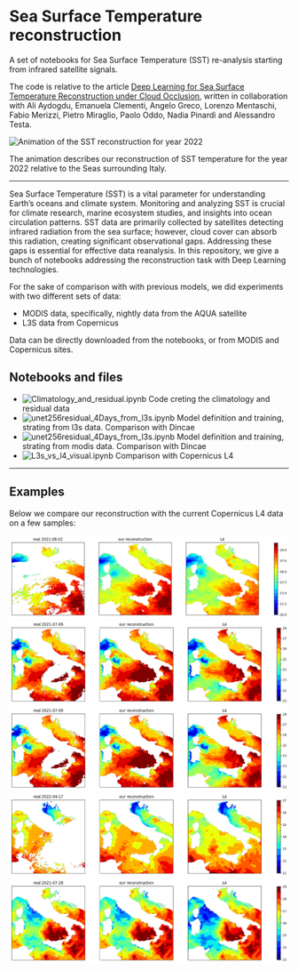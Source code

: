 # Sea Surface Temperature reconstruction
A set of notebooks for Sea Surface Temperature (SST) re-analysis starting from infrared satellite signals.

The code is relative to the article [Deep Learning for Sea Surface Temperature Reconstruction under Cloud Occlusion](https://arxiv.org/abs/2412.03413), written in collaboration with Ali Aydogdu, Emanuela Clementi, Angelo Greco, Lorenzo Mentaschi, Fabio Merizzi, Pietro Miraglio, Paolo Oddo, Nadia Pinardi and Alessandro Testa.

![Animation of the SST reconstruction for year 2022](animation_new.gif)

The animation describes our reconstruction of SST temperature for the year 2022 relative to the Seas surrounding Italy.

___


Sea Surface Temperature (SST) is a vital parameter for understanding Earth’s oceans and climate system. Monitoring and analyzing SST is crucial for climate research, marine ecosystem studies, and insights into ocean circulation patterns. SST data are primarily collected by satellites detecting infrared radiation from the sea surface; however, cloud cover can absorb this radiation, creating significant observational gaps. Addressing these gaps is essential for effective data reanalysis. In this repository, we give a bunch of notebooks addressing the reconstruction task with Deep Learning technologies. 

For the sake of comparison with with previous models, we did experiments with two different sets of data:
* MODIS data, specifically, nightly data from the AQUA satellite
* L3S data from Copernicus

Data can be directly downloaded from the notebooks, or from MODIS and Copernicus sites.

## Notebooks and files
* ![Climatology_and_residual.ipynb](Climatology_and_residual.ipynb) Code creting the climatology and residual data
* ![unet256residual_4Days_from_l3s.ipynb](unet256residual_4Days_from_l3s.ipynb)  Model definition and training, strating from l3s data. Comparison with Dincae
* ![unet256residual_4Days_from_l3s.ipynb](unet256residual_4Days_from_modis.ipynb) Model definition and training, strating from modis data. Comparison with Dincae
* ![L3s_vs_l4_visual.ipynb](L3s_vs_l4_visual.ipynb) Comparison with Copernicus L4

___ 
## Examples 
Below we compare our reconstruction with the current Copernicus L4 data on a few samples:

![02_08_2021.png](02_08_2021.png)
![09_07_2021.png](09_07_2021.png)
![09_08_2021.png](09_07_2021.png)
![17_04_2022.png](17_04_2022.png)
![28_07_2021.png](28_07_2021.png)


